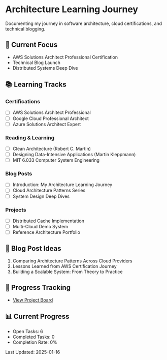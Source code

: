# Architecture Learning Journey

Documenting my journey in software architecture, cloud certifications, and technical blogging.

## 🎯 Current Focus

- AWS Solutions Architect Professional Certification
- Technical Blog Launch
- Distributed Systems Deep Dive

## 📚 Learning Tracks

### Certifications

- [ ] AWS Solutions Architect Professional
- [ ] Google Cloud Professional Architect
- [ ] Azure Solutions Architect Expert

### Reading & Learning

- [ ] Clean Architecture (Robert C. Martin)
- [ ] Designing Data-Intensive Applications (Martin Kleppmann)
- [ ] MIT 6.033 Computer System Engineering

### Blog Posts

- [ ] Introduction: My Architecture Learning Journey
- [ ] Cloud Architecture Patterns Series
- [ ] System Design Deep Dives

### Projects

- [ ] Distributed Cache Implementation
- [ ] Multi-Cloud Demo System
- [ ] Reference Architecture Portfolio

## 📝 Blog Post Ideas

1. Comparing Architecture Patterns Across Cloud Providers
2. Lessons Learned from AWS Certification Journey
3. Building a Scalable System: From Theory to Practice

## 🚀 Progress Tracking

- [View Project Board](https://github.com/users/k8port/projects/3)


## 📊 Current Progress
- Open Tasks: 6
- Completed Tasks: 0
- Completion Rate: 0%

Last Updated: 2025-01-16
